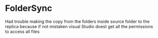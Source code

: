 # FolderSync
Had trouble making the copy from the folders inside source folder to the replica because if not mistaken visual Studio doest get all the permissions to access all files
 
